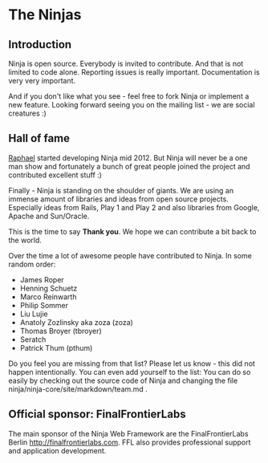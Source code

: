 The Ninjas
==========

Introduction
------------
Ninja is open source. Everybody is invited to contribute. And that is not
limited to code alone. Reporting issues is really important. Documentation 
is very very important. 

And if you don't like what you see - feel free to fork Ninja or implement a new feature. 
Looking forward seeing you on the mailing list - we are social creatures :)


Hall of fame
------------

[Raphael](http://raphaelbauer.com) started developing Ninja mid 2012. But Ninja will never be a one man show 
and fortunately a bunch of great people joined the project and contributed excellent stuff :) 

Finally - Ninja is standing on the shoulder of giants. 
We are using an immense amount of libraries and ideas from open source projects.
Especially ideas from Rails, Play 1 and Play 2 and also libraries from Google, Apache and Sun/Oracle. 

This is the time to say **Thank you**. We hope we can contribute a bit back to the world.

Over the time a lot of awesome people have
contributed to Ninja. In some random order:

 * James Roper
 * Henning Schuetz
 * Marco Reinwarth
 * Philip Sommer
 * Liu Lujie
 * Anatoly Zozlinsky aka zoza (zoza)
 * Thomas Broyer (tbroyer)
 * Seratch
 * Patrick Thum (pthum)

Do you feel you are missing from that list? Please let us know - this did not happen
intentionally. You can even add yourself to the list:
You can do so easily by checking out the source code of Ninja and changing the file
ninja/ninja-core/site/markdown/team.md .


Official sponsor: FinalFrontierLabs
-----------------------------------
The main sponsor of the Ninja Web Framework are the FinalFrontierLabs 
Berlin http://finalfrontierlabs.com. FFL also provides professional support
and application development.


